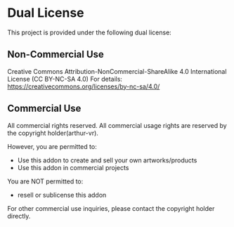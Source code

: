 # Dual License

This project is provided under the following dual license:

## Non-Commercial Use
Creative Commons Attribution-NonCommercial-ShareAlike 4.0 International License (CC BY-NC-SA 4.0)
For details: https://creativecommons.org/licenses/by-nc-sa/4.0/

## Commercial Use

All commercial rights reserved. 
All commercial usage rights are reserved by the copyright holder(arthur-vr). 

However, you are permitted to:
- Use this addon to create and sell your own artworks/products
- Use this addon in commercial projects

You are NOT permitted to:
- resell or sublicense this addon

For other commercial use inquiries, please contact the copyright holder directly.